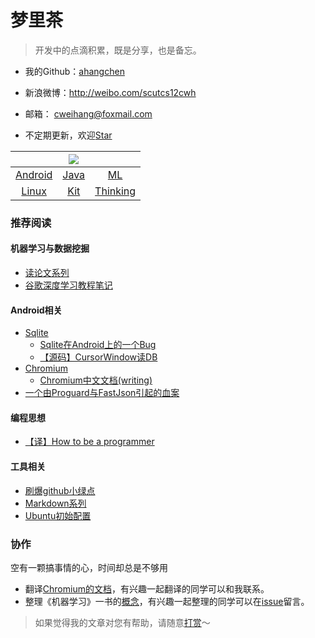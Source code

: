 # 梦里茶

> 开发中的点滴积累，既是分享，也是备忘。



- 我的Github：[ahangchen](https://github.com/ahangchen)
- 新浪微博：http://weibo.com/scutcs12cwh
- 邮箱： cweihang@foxmail.com

- 不定期更新，欢迎[Star](https://github.com/ahangchen/windy-afternoon)

||![](128.png)||
| :-:| :-:  | :-:  |
|[Android](android/README.md) | [Java](java/README.md) | [ML](ml/README.md)|
| [Linux](linux/note.md) | [Kit](kit/README.md) | [Thinking](thinking-in-program/README.md)|

### 推荐阅读

#### 机器学习与数据挖掘
- [读论文系列](ml/papers/README.md)
- [谷歌深度学习教程笔记](https://github.com/ahangchen/GDLnotes)


#### Android相关
 - [Sqlite](android/sqlite/README.md)
   - [Sqlite在Android上的一个Bug](android/sqlite/SQLITE在ANDROID上的一个BUG.md)
   - [【源码】CursorWindow读DB](android/sqlite/从源码看ANDROID中SQLITE是怎么通过CURSORWINDOW读DB的.md)  
 - [Chromium](android/chromium/README.md)
   - [Chromium中文文档(writing)](https://ahangchen.gitbooks.io/chromium_doc_zh/content/zh/)
 - [一个由Proguard与FastJson引起的血案](android/一个由PROGUARD与FASTJSON引起的血案.md)

#### 编程思想
- [【译】How to be a programmer](https://ahangchen.gitbooks.io/how-to-be-a-programmer-cn/content/)

#### 工具相关
-  [刷爆github小绿点](kit/git/green_blush.md)
-  [Markdown系列](kit/markdown/README.md)
-  [Ubuntu初始配置](linux/ubuntu_init.md)


### 协作
空有一颗搞事情的心，时间却总是不够用

- 翻译[Chromium的文档](https://github.com/ahangchen/Chromium_doc_zh)，有兴趣一起翻译的同学可以和我联系。
- 整理《机器学习》一书的[概念](ml/melon/README.md)，有兴趣一起整理的同学可以在[issue](https://github.com/ahangchen/windy-afternoon/issues/2)留言。

> 如果觉得我的文章对您有帮助，请随意[打赏](support.md)～



